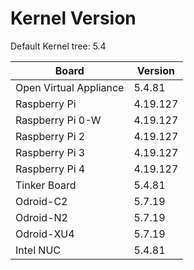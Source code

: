 
# Kernel Version

Default Kernel tree: 5.4

| Board | Version |
|-------|---------|
| Open Virtual Appliance | 5.4.81 |
| Raspberry Pi | 4.19.127 |
| Raspberry Pi 0-W | 4.19.127 |
| Raspberry Pi 2 | 4.19.127 |
| Raspberry Pi 3 | 4.19.127 |
| Raspberry Pi 4 | 4.19.127 |
| Tinker Board | 5.4.81 |
| Odroid-C2 | 5.7.19 |
| Odroid-N2 | 5.7.19 |
| Odroid-XU4 | 5.7.19 |
| Intel NUC | 5.4.81 |
